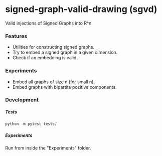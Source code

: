 # signed-graph-valid-drawing (sgvd)

Valid injections of Signed Graphs into R^n.

### Features

* Utilities for constructing signed graphs.
* Try to embed a signed graph in a given dimension.
* Check if an embedding is valid.

### Experiments

* Embed all graphs of size n (for small n).
* Embed graphs with bipartite positive components.

### Development

##### Tests

```python
python -m pytest tests/
```

##### Experiments

Run from inside the "Experiments" folder.
